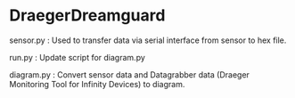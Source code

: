 # DraegerDreamguard

sensor.py : Used to transfer data via serial interface from sensor to hex file.

run.py : Update script for diagram.py

diagram.py : Convert sensor data and Datagrabber data (Draeger Monitoring Tool for Infinity Devices) to diagram.
